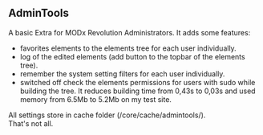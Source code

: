 ## AdminTools

A basic Extra for MODx Revolution Administrators. It adds some features:
- favorites elements to the elements tree for each user individually.
- log of the edited elements (add button to the topbar of the elements tree).
- remember the system setting filters for each user individually.
- switched off check the elements permissions for users with sudo while building the tree. It reduces building time from 0,43s to 0,03s and used memory from 6.5Mb to 5.2Mb on my test site.

All settings store in cache folder (/core/cache/admintools/).  
That's not all.
